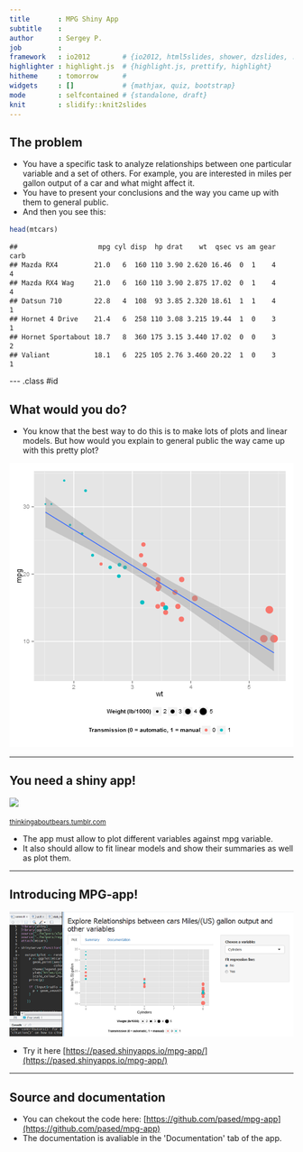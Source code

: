 ```yaml
---
title       : MPG Shiny App
subtitle    : 
author      : Sergey P.
job         : 
framework   : io2012        # {io2012, html5slides, shower, dzslides, ...}
highlighter : highlight.js  # {highlight.js, prettify, highlight}
hitheme     : tomorrow      # 
widgets     : []            # {mathjax, quiz, bootstrap}
mode        : selfcontained # {standalone, draft}
knit        : slidify::knit2slides
---
```


## The problem

- You have a specific task to analyze relationships between one particular variable and a set of others. For example, you are interested in miles per gallon output of a car and what might affect it. 
- You have to present your conclusions and the way you came up with them to general public.
- And then you see this:


```r
head(mtcars)
```

```
##                    mpg cyl disp  hp drat    wt  qsec vs am gear carb
## Mazda RX4         21.0   6  160 110 3.90 2.620 16.46  0  1    4    4
## Mazda RX4 Wag     21.0   6  160 110 3.90 2.875 17.02  0  1    4    4
## Datsun 710        22.8   4  108  93 3.85 2.320 18.61  1  1    4    1
## Hornet 4 Drive    21.4   6  258 110 3.08 3.215 19.44  1  0    3    1
## Hornet Sportabout 18.7   8  360 175 3.15 3.440 17.02  0  0    3    2
## Valiant           18.1   6  225 105 2.76 3.460 20.22  1  0    3    1
```


--- .class #id 

## What would you do?

- You know that the best way to do this is to make lots of plots and linear models. But how would you explain to general public the way came up with this pretty plot?

![plot of chunk unnamed-chunk-2](assets/fig/unnamed-chunk-2-1.png) 

---

## You need a shiny app!
<img class=center src="http://40.media.tumblr.com/c0a592a6e36347554351404e50de519e/tumblr_no8mxbNVz61shtwfqo1_1280.jpg" height=323 />
<p class=left><small><a href="http://thinkingaboutbears.tumblr.com/image/118777229359">thinkingaboutbears.tumblr.com</a></small></p>

- The app must allow to plot different variables against mpg variable.
- It also should allow to fit linear models and show their summaries as well as plot them.

---

## Introducing MPG-app!

![image](pics/scr-1.png)

- Try it here [https://pased.shinyapps.io/mpg-app/](https://pased.shinyapps.io/mpg-app/)

---

## Source and documentation

- You can chekout the code here: [https://github.com/pased/mpg-app](https://github.com/pased/mpg-app)
- The documentation is avaliable in the 'Documentation' tab of the app.
